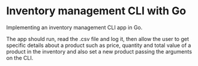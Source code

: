 # Inventory management CLI with Go

Implementing an inventory management CLI app in Go.

The app should run, read the .csv file and log it, then allow the user to get specific details about a product such as price, quantity and total value of a product in the inventory and also set a new product passing the arguments on the CLI.
